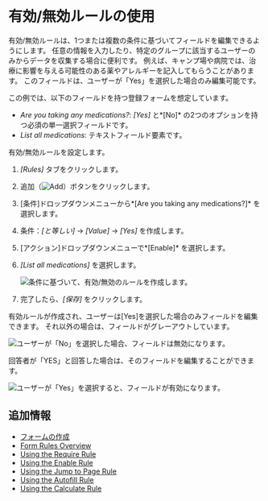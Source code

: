 # 有効/無効ルールの使用

有効/無効ルールは、1つまたは複数の条件に基づいてフィールドを編集できるようにします。 任意の情報を入力したり、特定のグループに該当するユーザーのみからデータを収集する場合に便利です。 例えば、キャンプ場や病院では、治療に影響を与える可能性のある薬やアレルギーを記入してもらうことがあります。 このフィールドは、ユーザーが「Yes」を選択した場合のみ編集可能です。

この例では、以下のフィールドを持つ登録フォームを想定しています。

  - *Are you taking any medications?*: *[Yes]* と*[No]* の2つのオプションを持つ必須の単一選択フィールドです。
  - *List all medications*: テキストフィールド要素です。

有効/無効ルールを設定します。

1.  *[Rules]* タブをクリックします。

2.  追加（![Add](../../../images/icon-add.png)）ボタンをクリックします。

3.  [条件]ドロップダウンメニューから*[Are you taking any medications?]* を選択します。

4.  条件：*[と等しい]* → *[Value]* → *[Yes]* を作成します。

5.  [アクション]ドロップダウンメニューで*[Enable]* を選択します。

6.  *[List all medications]* を選択します。

    ![条件に基づいて、有効/無効のルールを作成します。](./using-the-enable-disable-rule/images/01.png)

7.  完了したら、*[保存]* をクリックします。

有効ルールが作成され、ユーザーは[Yes]を選択した場合のみフィールドを編集できます。 それ以外の場合は、フィールドがグレーアウトしています。

![ユーザーが「No」を選択した場合、フィールドは無効になります。](./using-the-enable-disable-rule/images/02.png)

回答者が「YES」と回答した場合は、そのフィールドを編集することができます。

![ユーザーが「Yes」を選択すると、フィールドが有効になります。](./using-the-enable-disable-rule/images/03.png)

## 追加情報

  - [フォームの作成](../creating-and-managing-forms/creating-forms.md)
  - [Form Rules Overview](./form-rules-overview.md)
  - [Using the Require Rule](./using-the-require-rule.md)
  - [Using the Enable Rule](./using-the-enable-disable-rule.md)
  - [Using the Jump to Page Rule](./using-the-jump-to-page-rule.md)
  - [Using the Autofill Rule](./using-the-autofill-rule.md)
  - [Using the Calculate Rule](./using-the-calculate-rule.md)
